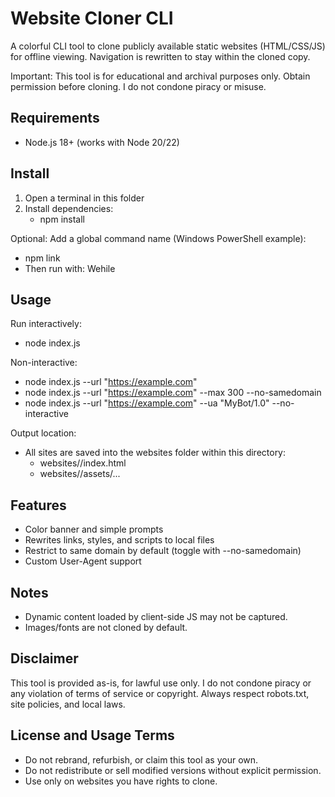# Website Cloner CLI

A colorful CLI tool to clone publicly available static websites (HTML/CSS/JS) for offline viewing. Navigation is rewritten to stay within the cloned copy.

Important: This tool is for educational and archival purposes only. Obtain permission before cloning. I do not condone piracy or misuse.

## Requirements
- Node.js 18+ (works with Node 20/22)

## Install
1) Open a terminal in this folder
2) Install dependencies:
   - npm install

Optional: Add a global command name (Windows PowerShell example):
- npm link
- Then run with: Wehile

## Usage
Run interactively:
- node index.js

Non-interactive:
- node index.js --url "https://example.com"
- node index.js --url "https://example.com" --max 300 --no-samedomain
- node index.js --url "https://example.com" --ua "MyBot/1.0" --no-interactive

Output location:
- All sites are saved into the websites folder within this directory:
  - websites/<domain>/index.html
  - websites/<domain>/assets/...

## Features
- Color banner and simple prompts
- Rewrites links, styles, and scripts to local files
- Restrict to same domain by default (toggle with --no-samedomain)
- Custom User-Agent support

## Notes
- Dynamic content loaded by client-side JS may not be captured.
- Images/fonts are not cloned by default.

## Disclaimer
This tool is provided as-is, for lawful use only. I do not condone piracy or any violation of terms of service or copyright. Always respect robots.txt, site policies, and local laws.

## License and Usage Terms
- Do not rebrand, refurbish, or claim this tool as your own.
- Do not redistribute or sell modified versions without explicit permission.
- Use only on websites you have rights to clone.
